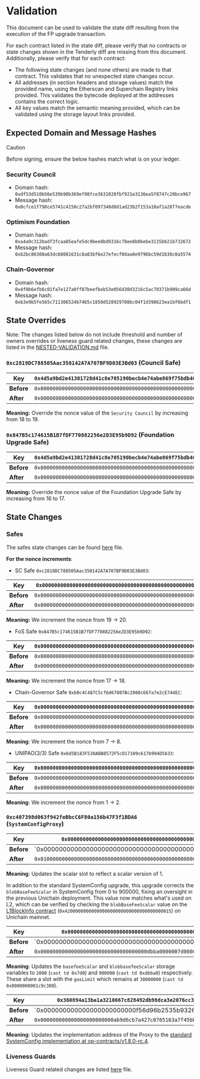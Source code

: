 # Validation

This document can be used to validate the state diff resulting from the execution of the FP upgrade transaction.

For each contract listed in the state diff, please verify that no contracts or state changes shown in the Tenderly diff are missing from this document. Additionally, please verify that for each contract:

- The following state changes (and none others) are made to that contract. This validates that no unexpected state changes occur.
- All addresses (in section headers and storage values) match the provided name, using the Etherscan and Superchain Registry links provided. This validates the bytecode deployed at the addresses contains the correct logic.
- All key values match the semantic meaning provided, which can be validated using the storage layout links provided.

## Expected Domain and Message Hashes

> [!CAUTION]
> Before signing, ensure the below hashes match what is on your ledger.
> ### Security Council
> - Domain hash: `0xdf53d510b56e539b90b369ef08fce3631020fbf921e3136ea5f8747c20bce967`
> - Message hash: `0x0cfce1f798ce5741c4150c27a2bf097348d8d1ad23b2f153a18af1a28f7eacde`
> ### Optimism Foundation
> - Domain hash: `0xa4a9c312badf3fcaa05eafe5dc9bee8bd9316c78ee8b0bebe3115bb21b732672`
> - Message hash: `0xb2bc86308a63dc68081631c8a83bf6e27efecf0daa0e9796bc59d1b38c0a5574`
> ### Chain-Governor
> - Domain hash: `0x4f0b6efb6c01fa7e127a0ff87beefbeb53e056d30d3216c5ac70371b909ca66d`
> - Message hash: `0xb3e9b5fe565c711306524b74b5c1850d528929708bc04f1d398623ea1bf6bdf1`


## State Overrides
Note: The changes listed below do not include threshold and number of owners overrides or liveness guard related changes, these changes are listed in the [NESTED-VALIDATION.md](../../../NESTED-VALIDATION.md) file.


 
### `0xc2819DC788505Aac350142A7A707BF9D03E3Bd03` (Council Safe)
 | **Key** | `0x4d5a9bd2e41301728d41c8e705190becb4e74abe869f75bdb405b63716a35f9e` |
 |---------|----------------------------------------------------------------------------------|
 | **Before** | `0x0000000000000000000000000000000000000000000000000000000000000005` |
 | **After** | `0x0000000000000000000000000000000000000000000000000000000000000013` |

**Meaning:** Override the nonce value of the `Security Council` by increasing from 18 to 19.


### `0x847B5c174615B1B7fDF770882256e2D3E95b9D92` (Foundation Upgrade Safe)
 | **Key** | `0x4d5a9bd2e41301728d41c8e705190becb4e74abe869f75bdb405b63716a35f9e` |
 |---------|----------------------------------------------------------------------------------|
 | **Before** | `0x0000000000000000000000000000000000000000000000000000000000000005` |
 | **After** | `0x0000000000000000000000000000000000000000000000000000000000000011` |

**Meaning:** Override the nonce value of the Foundation Upgrade Safe by increasing from 16 to 17.

## State Changes

### Safes 
The safes state changes can be found [here](../../../NESTED-VALIDATION.md#`GnosisSafeProxy`-`approvedHashes`-mapping-update) file.

**For the nonce increments**:

- SC Safe `0xc2819DC788505Aac350142A7A707BF9D03E3Bd03`:

 | **Key** | `0x0000000000000000000000000000000000000000000000000000000000000005` |
 |---------|----------------------------------------------------------------------------------|
 | **Before** | `0x00000000000000000000000000000000000000000000000000000000000000013` |
 | **After** | `0x00000000000000000000000000000000000000000000000000000000000000014` |
 
**Meaning:** We increment the nonce from 19 -> 20. 

- FoS Safe `0x847B5c174615B1B7fDF770882256e2D3E95b9D92`:

 | **Key** | `0x0000000000000000000000000000000000000000000000000000000000000005` |
 |---------|----------------------------------------------------------------------------------|
 | **Before** | `0x0000000000000000000000000000000000000000000000000000000000000011` |
 | **After** | `0x0000000000000000000000000000000000000000000000000000000000000012` |

**Meaning:** We increment the nonce from 17 -> 18. 

- Chain-Governor Safe `0xb0c4C487C5cf6d67807Bc2008c66fa7e2cE744EC`:

 | **Key** | `0x0000000000000000000000000000000000000000000000000000000000000005` |
 |---------|----------------------------------------------------------------------------------|
 | **Before** | `0x0000000000000000000000000000000000000000000000000000000000000007` |
 | **After** | `0x0000000000000000000000000000000000000000000000000000000000000008` |

**Meaning**: We increment the nonce from 7 -> 8. 

- UNIPAO(3/3) Safe `0x6d5B183F538ABB8572F5cD17109c617b994D5833`:

 | **Key** | `0x0000000000000000000000000000000000000000000000000000000000000005` |
 |---------|----------------------------------------------------------------------------------|
 | **Before** | `0x0000000000000000000000000000000000000000000000000000000000000001` |
 | **After** | `0x0000000000000000000000000000000000000000000000000000000000000002` |

**Meaning**: We increment the nonce from 1 -> 2. 

### `0xc407398d063f942feBbcC6F80a156b47F3f1BDA6` (`SystemConfigProxy`)


 | **Key** | `0x0000000000000000000000000000000000000000000000000000000000000066` |
 |---------|----------------------------------------------------------------------------------|
 | **Before** | `0x00000000000000000000000000000000000000000000000000000000000dbba0 |
 | **After** | `0x010000000000000000000000000000000000000000000000000dbba0000007d0` |

**Meaning**: Updates the scalar slot to reflect a scalar version of 1. 


In addition to the standard SystemConfig upgrade, this upgrade corrects the `blobBaseFeeScalar` in SystemConfig from 0 to 900000, fixing an oversight in the previous Unichain deployment. This value now matches what's used on L2, which can be verified by checking the `blobBaseFeeScalar` value on the [L1BlockInfo contract]([url](https://unichain.blockscout.com/address/0x4200000000000000000000000000000000000015?tab=read_write_proxy&source_address=0xc0d3C0D3C0D3c0D3C0D3C0d3C0D3c0D3c0d30015#0x68d5dca6)) (`0x4200000000000000000000000000000000000015`) on Unichain mainnet.

 | **Key** | `0x0000000000000000000000000000000000000000000000000000000000000068` |
 |---------|----------------------------------------------------------------------------------|
 | **Before** | `0x0000000000000000000000000000000000000000000000000000000001c9c380 |
 | **After** | `0x00000000000000000000000000000000000dbba0000007d00000000001c9c380` |

**Meaning**: Updates the `basefeeScalar` and `blobbasefeeScalar` storage variables to `2000` (`cast td 0x7d0`) and `900000` (`cast td 0xdbba0`) respectively. These share a slot with the `gasLimit` which remains at `30000000` (`cast td 0x0000000001c9c380`).

 | **Key** | `0x360894a13ba1a3210667c828492db98dca3e2076cc3735a920a3ca505d382bbc` |
 |---------|----------------------------------------------------------------------------------|
 | **Before** | `0x000000000000000000000000f56d96b2535b932656d3c04ebf51babff241d886 |
 | **After** | `0x000000000000000000000000ab9d6cb7a427c0765163a7f45bb91cafe5f2d375` |

**Meaning**: Updates the implementation address of the Proxy to the [standard SystemConfig implementation at op-contracts/v1.8.0-rc.4](https://github.com/ethereum-optimism/superchain-registry/blob/e2d3490729b20a649281899c2c286e6e12db57f3/validation/standard/standard-versions-mainnet.toml#L9).

### Liveness Guards
Liveness Guard related changes are listed [here](../../../NESTED-VALIDATION.md#liveness-guard-security-council-safe-or-unichain-operation-safe-only) file.
